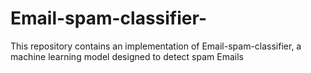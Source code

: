 # Email-spam-classifier-
This repository contains an implementation of Email-spam-classifier, a machine learning model designed to detect spam Emails
